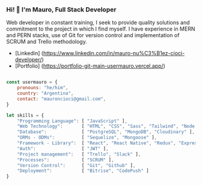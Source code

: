 <h3 align="left">Hi! 👋 I'm Mauro, Full Stack Developer</h3>

<p align="left">Web developer in constant training, I seek to provide quality solutions and commitment to the project in which I find myself. I have experience in MERN and PERN stacks, use of Git for version control and implementation of SCRUM and Trello methodology.</p>

- [Linkedin] (https://www.linkedin.com/in/mauro-nu%C3%B1ez-cioci-developer/)
- [Portfolio] (https://portfolio-git-main-usermauro.vercel.app/)

```js

const usermauro = {
    pronouns: "he/him",
    country: "Argentina",
    contact: "mauroncioci@gmail.com",
}
```

```js
let skills = {
    "Programming Language": [ "JavaScript" ],
    "Web Technology":       [ "HTML", "CSS", "Sass", "Tailwind", "Node.js" ],
    "Database":             [ "PostgreSQL", "MongoDB", "Cloudinary" ],
    "ORMs - ODMs":          [ "Sequelize", "Mongoose" ],
    "Framework - Library":  [ "React", "React Native", "Redux", "Express", "MobX" ],
    "Auth":                 [ "JWT" ],
    "Project management":   [ "Trello", "Slack" ],
    "Processes":            [ "SCRUM" ],
    "Version Control":      [ "Git", "Github" ],
    "Deployment":           [ "Bitrise", "CodePush" ]
}
```
